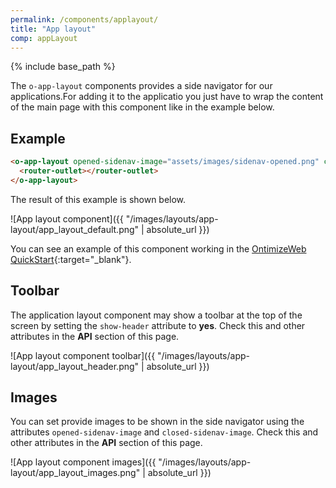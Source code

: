 ```yaml
---
permalink: /components/applayout/
title: "App layout"
comp: appLayout
---
```


{% include base_path %}

The `o-app-layout` components provides a side navigator for our applications.For adding it to the applicatio you just have to wrap the content of the main page with this component like in the example below.

## Example
```html
<o-app-layout opened-sidenav-image="assets/images/sidenav-opened.png" closed-sidenav-image="assets/images/sidenav-closed.png">
  <router-outlet></router-outlet>
</o-app-layout>
```

The result of this example is shown below.

![App layout component]({{ "/images/layouts/app-layout/app_layout_default.png" | absolute_url }})

You can see an example of this component working in the [OntimizeWeb QuickStart](https://try.imatia.com/ontimizeweb/quickstart/){:target="_blank"}.

## Toolbar

The application layout component may show a toolbar at the top of the screen by setting the `show-header` attribute to **yes**. Check this and other attributes in the **API** section of this page.

![App layout component toolbar]({{ "/images/layouts/app-layout/app_layout_header.png" | absolute_url }})

## Images

You can set provide images to be shown in the side navigator using the attributes `opened-sidenav-image` and `closed-sidenav-image`. Check this and other attributes in the **API** section of this page.

![App layout component images]({{ "/images/layouts/app-layout/app_layout_images.png" | absolute_url }})
